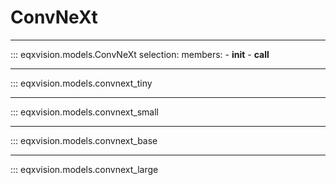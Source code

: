 # ConvNeXt

---

::: eqxvision.models.ConvNeXt
    selection:
        members:
            - __init__
            - __call__

---

::: eqxvision.models.convnext_tiny

---

::: eqxvision.models.convnext_small

---

::: eqxvision.models.convnext_base

---

::: eqxvision.models.convnext_large

